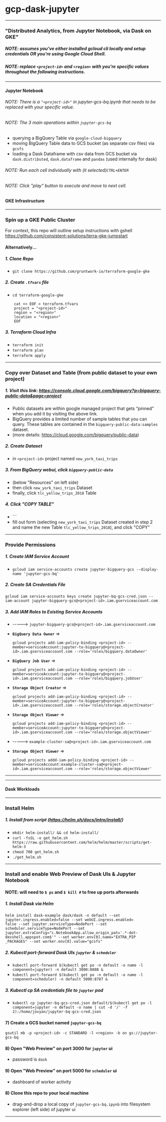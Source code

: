 # gcp-dask-jupyter

-------------------------------------------------
### "Distributed Analytics, from Jupyter Notebook, via Dask on GKE"

##### NOTE: assumes you've either installed gcloud cli locally and setup credentials OR you're using Google Cloud Shell.


##### NOTE: replace `<project-id>` and `<region>` with you're specific values throughout the following instructions.

-------------------------------------------------

#### Jupyter Notebook

###### NOTE: There is a `"<project-id>"` in jupyter-gcs-bq.ipynb that needs to be replaced with your specific value.


###### NOTE: The 3 main operations within ```jupyter-gcs-bq```
- querying a BigQuery Table via ```google-cloud-bigquery```
- moving BigQuery Table data to GCS bucket (as separate csv files) via ```gcsfs```
- loading a Dask Dataframe with csv data from GCS bucket via ```dask.distributed```, ```dask.dataframe``` and ```pandas``` (used internally for dask)
###### NOTE: Run each cell individually with (it selected)```CTRL+ENTER```   
###### NOTE: Click "play" button to execute and move to next cell.


#### GKE Infrastructure

-------------------------------------------------

### Spin up a GKE Public Cluster

For context, this repo will outline setup instructions with gshell  https://github.com/consistent-solutions/terra-gke-jumpstart

#### Alternatively...

##### 1. Clone Repo
- ```git clone https://github.com/gruntwork-io/terraform-google-gke```
##### 2. Create ```.tfvars``` file
* ```cd terraform-google-gke```   
```
	cat << EOF > terraform.tfvars
	project = "<project-id>"
	region = "<region>"
	location = "<region>"
	EOF
```
##### 3. Terraform Cloud Infra
- ```terraform init```
- ```terraform plan```
- ```terraform apply```
-------------------------------------------------

### Copy over Dataset and Table (from public dataset to your own project)
##### 1. Visit this link: https://console.cloud.google.com/bigquery?p=bigquery-public-data&page=project
- Public datasets are within google managed project that gets “pinned” when you add it by visiting the above link.
- BigQuery provides a limited number of sample tables that you can query. These tables are contained in the ```bigquery-public-data:samples``` dataset.
- (more details: https://cloud.google.com/bigquery/public-data)

##### 2. Create Dataset
- in ```<project-id>``` project named ```new_york_taxi_trips```

##### 3. From BigQuery webui, click ```bigquery-public-data``` ####
- (below "Resources" on left side)
- then click ```new_york_taxi_trips``` Dataset
- finally, click ```tlc_yellow_trips_2018``` Table

##### 4. Click "COPY TABLE" ####
- `<describe or provide picture>``
- fill out form (selecting ```new_york_taxi_trips``` Dataset created in step 2 and name the new Table ```tlc_yellow_trips_2018```), and click "COPY"
-------------------------------------------------

### Provide Permissions
##### 1. Create IAM Service Account
- ```gcloud iam service-accounts create jupyter-bigquery-gcs --display-name 'jupyter-gcs-bq'```
##### 2. Create SA Credentials File

```
gcloud iam service-accounts keys create jupyter-bq-gcs-cred.json --iam-account jupyter-bigquery-gcs@<project-id>.iam.gserviceaccount.com
```

##### 3. Add IAM Roles to Existing Service Accounts
- -----> `jupyter-bigquery-gcs@<project-id>.iam.gserviceaccount.com`
- **```BigQuery Data Owner```** =>
	```
	gcloud projects add-iam-policy-binding <project-id> --member=serviceAccount:jupyter-to-bigquery@<project-id>.iam.gserviceaccount.com --role='roles/bigquery.dataOwner'
	```
- **```BigQuery Job User```** =>
	```
	gcloud projects add-iam-policy-binding <project-id> --member=serviceAccount:jupyter-to-bigquery@<project-id>.iam.gserviceaccount.com --role='roles/bigquery.jobUser'
	```
- **```Storage Object Creator```** =>

	```
	gcloud projects add-iam-policy-binding <project-id> --member=serviceAccount:jupyter-to-bigquery@<project-id>.iam.gserviceaccount.com --role='roles/storage.objectCreator'
	```
- **```Storage Object Viewer```** =>

	```
	gcloud projects add-iam-policy-binding <project-id> --member=serviceAccount:jupyter-to-bigquery@<project-id>.iam.gserviceaccount.com --role='roles/storage.objectViewer'
	```
- -----> `example-cluster-sa@<project-id>.iam.gserviceaccount.com`
- **```Storage Object Viewer```** =>

	```
	gcloud projects addd-iam-policy-binding <project-id> --member=serviceAccount:example-cluster-sa@<project-id>.iam.gserviceaccount.com --role='roles/storage.objectViewer'
	```

-------------------------------------------------

-------------------------------------------------

#### Dask Workloads

-------------------------------------------------


### Install Helm
##### 1. Install from script (https://helm.sh/docs/intro/install/)
- ```mkdir helm-install/ && cd helm-install/```
- ```curl -fsSL -o get_helm.sh https://raw.githubusercontent.com/helm/helm/master/scripts/get-helm-3```
- ```chmod 700 get_helm.sh```
- ```./get_helm.sh```
-------------------------------------------------

### Install and enable Web Preview of Dask UIs & Jupyter Notebook
#### NOTE: will need to ```$ ps``` and ```$ kill #``` to free up ports afterwards
##### 1. Install Dask via Helm

```
helm install dask-example dask/dask -n default --set jupyter.ingress.enabled=false --set webUI.ingress.enabled=
false --set jupyter.serviceType=NodePort --set scheduler.serviceType=NodePort --set jupyter.extraConfig="c.NotebookApp.allow_origin_pat='.*-dot-devshell.appspot.com$'" --set worker.env[0].name="EXTRA_PIP
_PACKAGES" --set worker.env[0].value="gcsfs"
```

##### 2. Kubectl port-forward Dask UIs ```jupyter``` & ```scheduler```
- ```kubectl port-forward $(kubectl get po -n default -o name -l component=jupyter) -n default 3000:8888 &```
- ```kubectl port-forward $(kubectl get po -n default -o name -l component=scheduler) -n default 5000:8787 &```

##### 3. Kubectl cp SA credentials file to ```jupyter``` pod
- ```kubectl cp jupyter-bq-gcs-cred.json default/$(kubectl get po -l component=jupyter -n default -o name | cut -d '/' -f 2):/home/jovyan/jupyter-bq-gcs-cred.json```

#### 7) Create a GCS bucket named ```jupyter-gcs-bq```

```
gsutil mb -p <project-id> -c STANDARD -l <region> -b on gs://jupyter-gcs-bq
```

#### 8) Open "Web Preview" on port 3000 for ```jupyter``` ui
- password is ```dask```

#### 9) Open "Web Preview" on port 5000 for ```scheduler``` ui
- dashboard of worker activity

#### 8) Clone this repo to your local machine
- drag-and-drop a local copy of ```jupyter-gcs-bq.ipynb``` into filesystem explorer (left side) of jupyter ui

-------------------------------------------------
